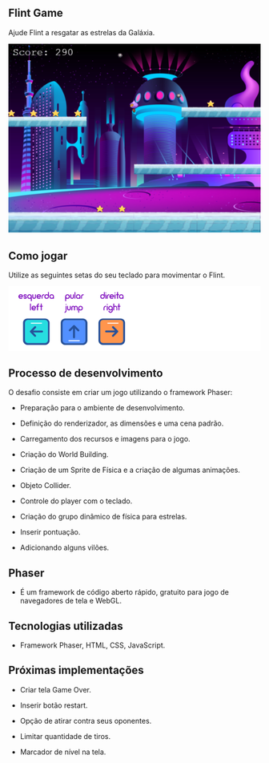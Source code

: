 ## Flint Game

Ajude Flint a resgatar as estrelas da Galáxia. 

![Flint Game](https://github.com/carinareketis/Flint-Game/blob/master/src/assets/apresentation.png)

## Como jogar

Utilize as seguintes setas do seu teclado para movimentar o Flint. 

![Control](https://github.com/carinareketis/Flint-Game/blob/master/src/assets/control.png)

## Processo de desenvolvimento

O desafio consiste em criar um jogo utilizando o framework Phaser:

* Preparação para o ambiente de desenvolvimento.

* Definição do renderizador, as dimensões e uma cena padrão.

* Carregamento dos recursos e imagens para o jogo.

* Criação do World Building.

* Criação de um Sprite de Física e a criação de algumas animações.

* Objeto Collider.

* Controle do player com o teclado.

* Criação do grupo dinâmico de física para estrelas.

* Inserir pontuação.

* Adicionando alguns vilões.

## Phaser

* É um framework de código aberto rápido, gratuito para jogo de navegadores de tela e WebGL.

## Tecnologias utilizadas

* Framework Phaser, HTML, CSS, JavaScript.

## Próximas implementações

* Criar tela Game Over.

* Inserir botão restart.

* Opção de atirar contra seus oponentes.

* Limitar quantidade de tiros.

* Marcador de nível na tela.
